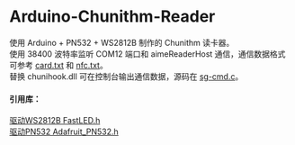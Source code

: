 # Arduino-Chunithm-Reader
使用 Arduino + PN532 + WS2812B 制作的 Chunithm 读卡器。    
使用 38400 波特率监听 COM12 端口和 aimeReaderHost 通信，通信数据格式可参考 [card.txt](https://github.com/Sucareto/Arduino-Chunithm-Reader/blob/main/doc/card.txt) 和 [nfc.txt](https://github.com/Sucareto/Arduino-Chunithm-Reader/blob/main/doc/nfc.txt)。   
替换 chunihook.dll 可在控制台输出通信数据，源码在 [sg-cmd.c](https://github.com/Sucareto/Arduino-Chunithm-Reader/blob/main/tools/sg-cmd.c)。   

#### 引用库：  
[驱动WS2812B FastLED.h](https://github.com/FastLED/FastLED)    
[驱动PN532 Adafruit_PN532.h](https://github.com/adafruit/Adafruit-PN532)    
